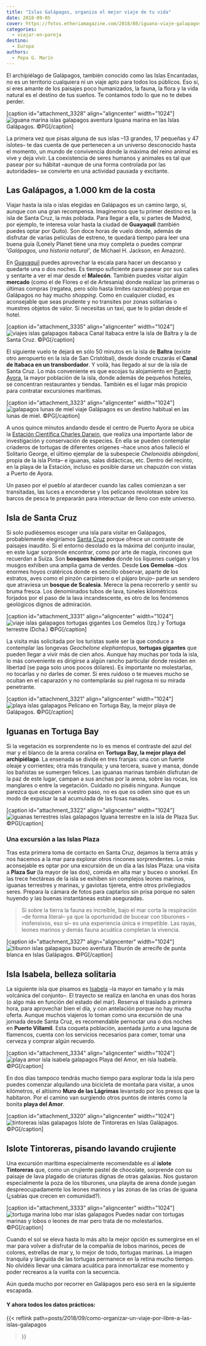 ```yaml
---
title: "Islas Galápagos, organiza el mejor viaje de tu vida"
date: 2018-09-05
cover: https://fotos.etheriamagazine.com/2018/08/iguana-viaje-galapagos-e1653807995591.jpg
categories: 
  - viajar-en-pareja
destino: 
  - Europa
authors: 
  - Pepa G. Marín
---
```


El archipiélago de Galápagos, también conocido como las Islas Encantadas, no es un 
territorio cualquiera ni un viaje apto para todos los públicos. Eso sí, si eres amante 
de los paisajes poco humanizados, la fauna, la flora y la vida natural es el destino de 
tus sueños. Te contamos todo lo que no te debes perder. 

\[caption id="attachment\_3328" align="aligncenter" width="1024"\]![iguana marina islas galapagos aventura](https://fotos.etheriamagazine.com/2018/08/iguana-viaje-galapagos.jpg "Iguana marina en las Islas Galápagos.") Iguana marina en las Islas Galápagos. ©PG\[/caption\]

La primera vez que pisas alguna de sus islas –13 grandes, 17 pequeñas y 47 islotes– te 
das cuenta de que pertenecen a un universo desconocido hasta el momento, un mundo de 
convivencia donde la máxima del reino animal es vive y deja vivir. La coexistencia de 
seres humanos y animales es tal que pasear por su hábitat –aunque de una forma 
controlada por las autoridades– se convierte en una actividad pausada y excitante. 

## Las Galápagos, a 1.000 km de la costa

Viajar hasta la isla o islas elegidas en Galápagos es un camino largo, sí, aunque con 
una gran recompensa. Imaginemos que tu primer destino es la isla de Santa Cruz, la más 
poblada. Para llegar a ella, si partes de Madrid, por ejemplo, te interesa volar hasta 
la ciudad de **Guayaquil** (también puedes optar por Quito). Son doce horas de vuelo 
donde, además de disfrutar de varias películas de estreno, te quedará tiempo para leer 
una buena guía (Lonely Planet tiene una muy completa o puedes comprar ‘_Galápagos, una 
historia natural’_, de Michael H. Jackson, en Amazon). 

En [Guayaquil](http://www.guayaquilesmidestino.com/) puedes aprovechar la escala para 
hacer un descanso y quedarte una o dos noches. Es tiempo suficiente para pasear por sus 
calles y sentarte a ver el mar desde el **Malecón**. También puedes visitar algún 
**mercado** (como el de Flores o el de Artesanía) donde realizar las primeras o últimas 
compras (regatea, pero sólo hasta límites razonables) porque en Galápagos no hay mucho 
_shopping_. Como en cualquier ciudad, es aconsejable que seas prudente y no transites 
por zonas solitarias o muestres objetos de valor. Si necesitas un taxi, que te lo pidan 
desde el hotel. 

\[caption id="attachment\_3335" align="aligncenter" width="1024"\]![viajes islas galapagos itabaca](https://fotos.etheriamagazine.com/2018/08/galapagos-Canal-Itabaca.jpg "Canal Itabaca entre la isla de Baltra y la de Santa Cruz.") Canal Itabaca entre la isla de Baltra y la de Santa Cruz. ©PG\[/caption\]

El siguiente vuelo te dejará en sólo 50 minutos en la isla de **Baltra** (existe otro 
aeropuerto en la isla de San Cristóbal), desde donde cruzarás el **Canal de Itabaca en 
un transbordador**. Y voilà, has llegado al sur de la isla de Santa Cruz. Lo más 
conveniente es que escojas tu alojamiento en [Puerto 
Ayora](https://ecuador.travel/es/destination/galapagos-islands-ecuador/puerto-ayora/), 
la mayor población de la isla, donde además de pequeños hoteles, se concentran 
restaurantes y tiendas. También es el lugar más propicio para contratar excursiones 
marítimas. 

\[caption id="attachment\_3323" align="aligncenter" width="1024"\]![galapagos lunas de miel viaje](https://fotos.etheriamagazine.com/2018/08/viaje-galapagos-Plaza-Sur.jpg "Galápagos es un destino habitual en las lunas de miel.") Galápagos es un destino habitual en las lunas de miel. ©PG\[/caption\]

A unos quince minutos andando desde el centro de Puerto Ayora se ubica la [Estación 
Científica Charles Darwin](https://www.darwinfoundation.org/es/nosotros/eccd), que 
realiza una importante labor de investigación y conservación de especies. En ella se 
pueden contemplar criaderos de tortugas de diferentes orígenes –hace unos años falleció 
el Solitario George, el último ejemplar de la subespecie _Chelonoidis abingdoni_, propia 
de la isla Pinta– e iguanas, salas didácticas, etc. Dentro del recinto, en la playa de 
la Estación, incluso es posible darse un chapuzón con vistas a Puerto de Ayora. 

Un paseo por el pueblo al atardecer cuando las calles comienzan a ser transitadas, las 
luces a encenderse y los pelícanos revolotean sobre los barcos de pesca te prepararán 
para interactuar de lleno con este universo. 

## Isla de Santa Cruz

Si solo pudiésemos escoger una isla para visitar en Galápagos, probablemente elegiríamos 
[Santa 
Cruz](https://ecuador.travel/es/destination/galapagos-islands-ecuador/isla-santa-cruz/) 
porque ofrece un contraste de paisajes inaudito. Si el entorno desolado es la máxima del 
conjunto insular, en este lugar sorprende encontrar, como por arte de magia, rincones 
que recuerdan a Suiza. Son **bosques húmedos** donde los líquenes cuelgan y los musgos 
exhiben una amplia gama de verdes. Desde **Los Gemelos** –dos enormes hoyos cratéricos 
donde es sencillo observar, aparte de los estratos, aves como el pinzón carpintero o el 
pájaro brujo– parte un sendero que atraviesa un **bosque de Scalesia**. Merece la pena 
recorrerlo y sentir su bruma fresca. Los denominados tubos de lava, túneles kilométricos 
forjados por el paso de la lava incandescente, es otro de los fenómenos geológicos 
dignos de admiración. 

\[caption id="attachment\_3331" align="aligncenter" width="1024"\]![viaje islas galapagos tortugas gigantes](https://fotos.etheriamagazine.com/2018/08/Los-gemelos-galapagos-tortuga.jpg "Reserva natural de Los Gemelos y Tortuga terrestre.") Los Gemelos (Izq.) y Tortuga terrestre (Dcha.) ©PG\[/caption\]

La visita más solicitada por los turistas suele ser la que conduce a contemplar las 
longevas _Geochelone elephantopus_, **tortugas gigantes** que pueden llegar a vivir más 
de cien años. Aunque hay muchas por toda la isla, lo más conveniente es dirigirse a 
algún rancho particular donde residen en libertad (se paga solo unos pocos dólares). Es 
importante no molestarlas, no tocarlas y no darles de comer. Si eres ruidoso o te mueves 
mucho se ocultan en el caparazón y no contemplarás su piel rugosa ni su mirada 
penetrante. 

\[caption id="attachment\_3321" align="aligncenter" width="1024"\]![playa islas galapagos](https://fotos.etheriamagazine.com/2018/08/viaje-excursiones-islas-galapagos.jpg "Pelícano en la playa de Tortuga Bay.") Pelícano en Tortuga Bay, la mejor playa de Galápagos. ©PG\[/caption\]

## Iguanas en Tortuga Bay

Si la vegetación es sorprendente no lo es menos el contraste del azul del mar y el 
blanco de la arena coralina en **Tortuga Bay, la mejor playa del archipiélago**. La 
ensenada se divide en tres franjas: una con un fuerte oleaje y corrientes; otra más 
tranquila; y una tercera, suave y mansa, donde los bañistas se sumergen felices. Las 
iguanas marinas también disfrutan de la paz de este lugar, campan a sus anchas por la 
arena, sobre las rocas, los manglares o entre la vegetación. Cuidado no piséis ninguna. 
Aunque parezca que escupen a vuestro paso, no es que os odien sino que es un modo de 
expulsar la sal acumulada de las fosas nasales. 

\[caption id="attachment\_3322" align="aligncenter" width="1024"\]![iguanas terrestres islas galapagos](https://fotos.etheriamagazine.com/2018/08/viaje-galapagos-plaza-sur-iguana.jpg "Iguana terrestre en la isla de Plaza Sur.") Iguana terrestre en la isla de Plaza Sur. ©PG\[/caption\]

### Una excursión a las Islas Plaza

Tras esta primera toma de contacto en Santa Cruz, dejamos la tierra atrás y nos hacemos 
a la mar para explorar otros rincones sorprendentes. Lo más aconsejable es optar por una 
excursión de un día a las Islas Plaza: una visita a **Plaza Sur** (la mayor de las dos), 
comida en alta mar y buceo o snorkel. En las trece hectáreas de la isla se exhiben sin 
complejos leones marinos, iguanas terrestres y marinas, y gaviotas tijereta, entre otros 
privilegiados seres. Prepara la cámara de fotos para captarlos sin prisa porque no salen 
huyendo y las buenas instantáneas están aseguradas. 

> Si sobre la tierra la fauna es increíble, bajo el mar corta la respiración –de forma 
> literal– ya que la oportunidad de bucear con tiburones –inofensivos, eso sí– es una 
> experiencia única e irrepetible. Las rayas, leones marinos y demás fauna acuática 
> completan la vivencia. 

\[caption id="attachment\_3327" align="aligncenter" width="1024"\]![tiburon islas galapagos buceo aventura](https://fotos.etheriamagazine.com/2018/08/tiburon-viaje-galapagos.jpg "Tiburón de arrecife de punta blanca en Islas Galápagos.") Tiburón de arrecife de punta blanca en Islas Galápagos. ©PG\[/caption\]

## Isla Isabela, belleza solitaria

La siguiente isla que pisamos es 
[Isabela](https://ecuador.travel/es/destination/galapagos-islands-ecuador/isabela/) –la 
mayor en tamaño y la más volcánica del conjunto–. El trayecto se realiza en lancha en 
unas dos horas (o algo más en función del estado del mar). Reserva el traslado a primera 
hora, para aprovechar bien el día, y con antelación porque no hay mucha oferta. Aunque 
muchos viajeros lo toman como una excursión de una jornada desde Santa Cruz, es 
recomendable pernoctar una o dos noches en **Puerto Villamil**. Esta coqueta población, 
asentada junto a una laguna de flamencos, cuenta con los servicios necesarios para 
comer, tomar una cerveza y comprar algún recuerdo. 

\[caption id="attachment\_3334" align="aligncenter" width="1024"\]![playa amor isla isabela galapagos](https://fotos.etheriamagazine.com/2018/08/Playa-Amor-isabela-islas-galapagos.jpg "Playa del Amor, en la isla de Isabela.") Playa del Amor, en isla Isabela. ©PG\[/caption\]

En dos días tampoco tendrás mucho tiempo para explorar toda la isla pero puedes comenzar 
alquilando una bicicleta de montaña para visitar, a unos kilómetros, el altísimo **Muro 
de las Lágrimas** levantado por los presos que la habitaron. Por el camino van surgiendo 
otros puntos de interés como la bonita **playa del Amor**. 

\[caption id="attachment\_3320" align="aligncenter" width="1024"\]![tintoreras islas galapagos](https://fotos.etheriamagazine.com/2018/08/viaje-amigas-islas-galapagos.jpg "Islote de Tintoreras en Islas Galápagos.") Islote de Tintoreras en Islas Galápagos. ©PG\[/caption\]

## Islote Tintoreras, pisando lavando crujiente

Una excursión marítima especialmente recomendable es al **islote Tintoreras** que, como 
un crujiente pastel de chocolate, sorprende con su paisaje de lava plagado de criaturas 
dignas de otras galaxias. Nos gustaron especialmente la poza de los tiburones, una 
playita de arena donde juegan despreocupadamente los leones marinos y las zonas de las 
crías de iguana (¿sabías que crecen en comunidad?). 

\[caption id="attachment\_3333" align="aligncenter" width="1024"\]![tortuga marina lobo mar islas galapagos](https://fotos.etheriamagazine.com/2018/08/tortuga-marina-lobo-mar-islas-galapagos.jpg "Puedes nadar con tortugas marinas y lobos de mar pero sin molestarlos.") Puedes nadar con tortugas marinas y lobos o leones de mar pero trata de no molestarlos. ©PG\[/caption\]

Cuando el sol se eleva hasta lo más alto la mejor opción es sumergirse en el mar para 
volver a disfrutar de la compañía de lobos marinos, peces de colores, estrellas de mar 
y, lo mejor de todo, tortugas marinas. La imagen tranquila y lánguida de las tortugas 
permanece en la retina mucho tiempo. No olvidéis llevar una cámara acuática para 
inmortalizar ese momento y poder recrearos a la vuelta con la secuencia. 

Aún queda mucho por recorrer en Galápagos pero eso será en la siguiente escapada. 

#### Y ahora todos los datos prácticos:

{{< reflink path=posts/2018/09/como-organizar-un-viaje-por-libre-a-las-islas-galapagos 
>}}
